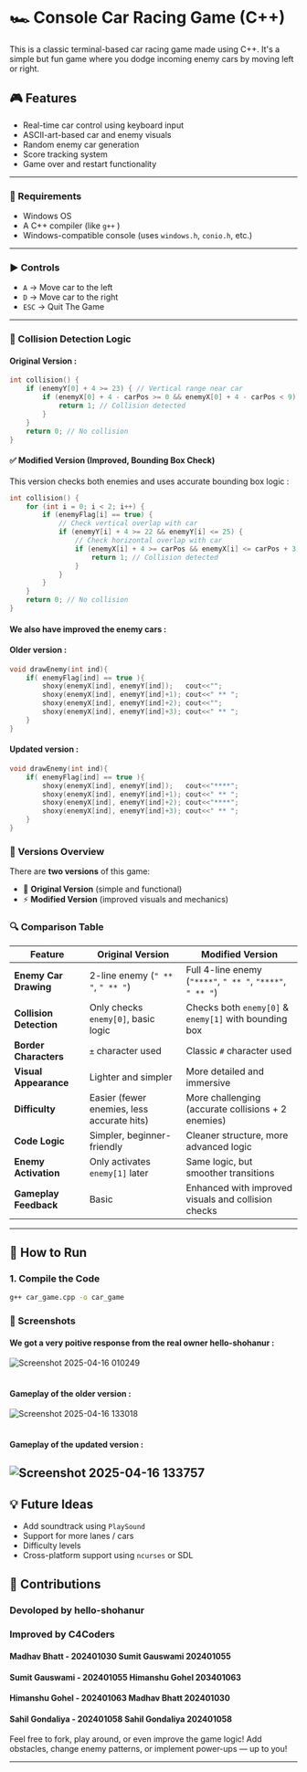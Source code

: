 # 🏎️ Console Car Racing Game (C++)

This is a classic terminal-based car racing game made using C++. It's a simple but fun game where you dodge incoming enemy cars by moving left or right.

## 🎮 Features

- Real-time car control using keyboard input
- ASCII-art-based car and enemy visuals
- Random enemy car generation
- Score tracking system
- Game over and restart functionality

---

### 🔧 Requirements

- Windows OS
- A C++ compiler (like `g++` )
- Windows-compatible console (uses `windows.h`, `conio.h`, etc.)

---

### ▶️ Controls

- `A` → Move car to the left  
- `D` → Move car to the right  
- `ESC` → Quit The Game

---
### 🧠 Collision Detection Logic

#### Original Version :

```cpp
int collision() {
    if (enemyY[0] + 4 >= 23) { // Vertical range near car
        if (enemyX[0] + 4 - carPos >= 0 && enemyX[0] + 4 - carPos < 9) {
            return 1; // Collision detected
        }
    }
    return 0; // No collision
}
```

#### ✅ Modified Version (Improved, Bounding Box Check)

This version checks both enemies and uses accurate bounding box logic :

```cpp
int collision() {
    for (int i = 0; i < 2; i++) {
        if (enemyFlag[i] == true) {
            // Check vertical overlap with car
            if (enemyY[i] + 4 >= 22 && enemyY[i] <= 25) {
                // Check horizontal overlap with car
                if (enemyX[i] + 4 >= carPos && enemyX[i] <= carPos + 3) {
                    return 1; // Collision detected
                }
            }
        }
    }
    return 0; // No collision
}

```
#### We also have improved the enemy cars :
#### Older version :
```cpp
void drawEnemy(int ind){
	if( enemyFlag[ind] == true ){
		shoxy(enemyX[ind], enemyY[ind]);   cout<<"";
		shoxy(enemyX[ind], enemyY[ind]+1); cout<<" ** ";
		shoxy(enemyX[ind], enemyY[ind]+2); cout<<"";
		shoxy(enemyX[ind], enemyY[ind]+3); cout<<" ** ";
	}
}
```
#### Updated version :
```cpp
void drawEnemy(int ind){
	if( enemyFlag[ind] == true ){
		shoxy(enemyX[ind], enemyY[ind]);   cout<<"****";
		shoxy(enemyX[ind], enemyY[ind]+1); cout<<" ** ";
		shoxy(enemyX[ind], enemyY[ind]+2); cout<<"****";
		shoxy(enemyX[ind], enemyY[ind]+3); cout<<" ** ";
	}
}
```


### 🔄 Versions Overview

There are **two versions** of this game:  
- 🎯 **Original Version** (simple and functional)  
- ⚡ **Modified Version** (improved visuals and mechanics)

### 🔍 Comparison Table

| Feature                     | Original Version                          | Modified Version                          |
|----------------------------|--------------------------------------------|--------------------------------------------|
| **Enemy Car Drawing**      | 2-line enemy (`" ** "`, `" ** "`)          | Full 4-line enemy (`"****"`, `" ** "`, `"****"`, `" ** "`) |
| **Collision Detection**    | Only checks `enemy[0]`, basic logic        | Checks both `enemy[0]` & `enemy[1]` with bounding box |
| **Border Characters**      | `±` character used                        | Classic `#` character used                 |
| **Visual Appearance**      | Lighter and simpler                       | More detailed and immersive                |
| **Difficulty**             | Easier (fewer enemies, less accurate hits)| More challenging (accurate collisions + 2 enemies) |
| **Code Logic**             | Simpler, beginner-friendly                | Cleaner structure, more advanced logic     |
| **Enemy Activation**       | Only activates `enemy[1]` later           | Same logic, but smoother transitions       |
| **Gameplay Feedback**      | Basic                                     | Enhanced with improved visuals and collision checks |

---

## 🚀 How to Run

### 1. Compile the Code

```bash
g++ car_game.cpp -o car_game
```

### 📸 Screenshots
#### We got a very poitive response from the real owner hello-shohanur :
![Screenshot 2025-04-16 010249](https://github.com/user-attachments/assets/0b5bb377-b5ab-491e-b73e-974e50170118)
<br> </br>
#### Gameplay of the older version :

![Screenshot 2025-04-16 133018](https://github.com/user-attachments/assets/73d54892-97aa-4914-b341-a5873d078a29)
<br> </br>
#### Gameplay of the updated version :
![Screenshot 2025-04-16 133757](https://github.com/user-attachments/assets/40f9fd08-ada9-43fa-a932-a1e0888a5cd8)
---



## 💡 Future Ideas

- Add soundtrack using `PlaySound`
- Support for more lanes / cars
- Difficulty levels
- Cross-platform support using `ncurses` or SDL


## 🤝 Contributions

### Devoloped by hello-shohanur

### Improved by C4Coders
#### Madhav Bhatt - 202401030 Sumit Gauswami 202401055
#### Sumit Gauswami - 202401055 Himanshu Gohel 203401063
#### Himanshu Gohel - 202401063 Madhav Bhatt 202401030
#### Sahil Gondaliya - 202401058 Sahil Gondaliya 202401058

Feel free to fork, play around, or even improve the game logic! Add obstacles, change enemy patterns, or implement power-ups — up to you!

---
